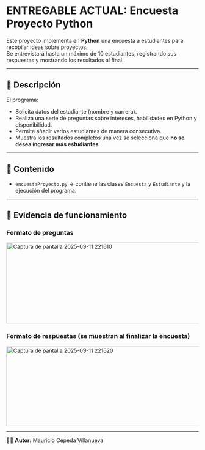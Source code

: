 # ENTREGABLE ACTUAL: Encuesta Proyecto Python

Este proyecto implementa en **Python** una encuesta a estudiantes para recopilar ideas sobre proyectos.  
Se entrevistará hasta un máximo de 10 estudiantes, registrando sus respuestas y mostrando los resultados al final.

---

## 📌 Descripción
El programa:
- Solicita datos del estudiante (nombre y carrera).
- Realiza una serie de preguntas sobre intereses, habilidades en Python y disponibilidad.
- Permite añadir varios estudiantes de manera consecutiva.
- Muestra los resultados completos una vez se selecciona que **no se desea ingresar más estudiantes**.

---

## 📂 Contenido
- `encuestaProyecto.py` → contiene las clases `Encuesta` y `Estudiante` y la ejecución del programa.

---


## 📸 Evidencia de funcionamiento

### Formato de preguntas
<img width="1127" height="212" alt="Captura de pantalla 2025-09-11 221610" src="https://github.com/user-attachments/assets/fc3f95f6-f8cb-42e3-8737-db9fda529f16" />


### Formato de respuestas (se muestran al finalizar la encuesta)
<img width="1073" height="208" alt="Captura de pantalla 2025-09-11 221620" src="https://github.com/user-attachments/assets/bedb4fa0-44a0-4934-9c05-d2b7996c05af" />

---

👨‍💻 **Autor:** Mauricio Cepeda Villanueva
